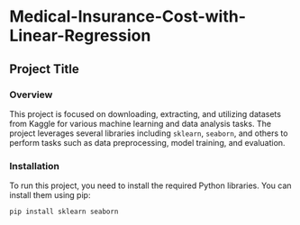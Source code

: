 # Medical-Insurance-Cost-with-Linear-Regression

## Project Title

### Overview
This project is focused on downloading, extracting, and utilizing datasets from Kaggle for various machine learning and data analysis tasks. The project leverages several libraries including `sklearn`, `seaborn`, and others to perform tasks such as data preprocessing, model training, and evaluation.

### Installation

To run this project, you need to install the required Python libraries. You can install them using pip:

```bash
pip install sklearn seaborn

